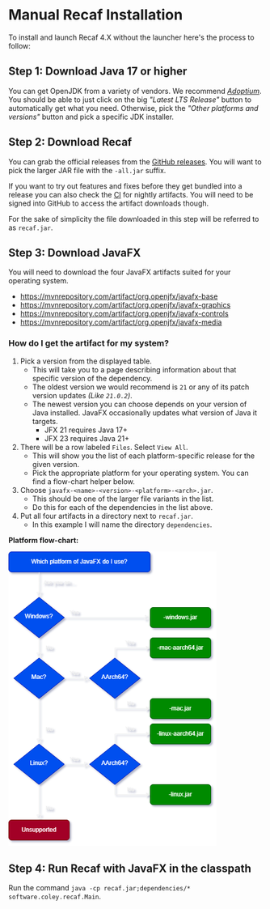 # Manual Recaf Installation

To install and launch Recaf 4.X without the launcher here's the process to follow:

## Step 1: Download Java 17 or higher

You can get OpenJDK from a variety of vendors. We recommend [_Adoptium_](https://adoptium.net/). You should be able to just click on the big _"Latest LTS Release"_ button to automatically get what you need. Otherwise, pick the _"Other platforms and versions"_ button and pick a specific JDK installer.

## Step 2: Download Recaf

You can grab the official releases from the [GitHub releases](https://github.com/Col-E/Recaf/releases). You will want to pick the larger JAR file with the `-all.jar` suffix.

If you want to try out features and fixes before they get bundled into a release you can also check the [CI](https://github.com/Col-E/Recaf/actions/workflows/build.yml) for nightly artifacts. You will need to be signed into GitHub to access the artifact downloads though.

For the sake of simplicity the file downloaded in this step will be referred to as `recaf.jar`.

## Step 3: Download JavaFX

You will need to download the four JavaFX artifacts suited for your operating system.

- https://mvnrepository.com/artifact/org.openjfx/javafx-base
- https://mvnrepository.com/artifact/org.openjfx/javafx-graphics
- https://mvnrepository.com/artifact/org.openjfx/javafx-controls
- https://mvnrepository.com/artifact/org.openjfx/javafx-media

### How do I get the artifact for my system?

1. Pick a version from the displayed table.
   - This will take you to a page describing information about that specific version of the dependency. 
   - The oldest version we would recommend is `21` or any of its patch version updates _(Like `21.0.2`)_.
   - The newest version you can choose depends on your version of Java installed. JavaFX occasionally updates what version of Java it targets.
     - JFX 21 requires Java 17+
     - JFX 23 requires Java 21+
2. There will be a row labeled `Files`. Select `View All`. 
   - This will show you the list of each platform-specific release for the given version. 
   - Pick the appropriate platform for your operating system. You can find a flow-chart helper below.
3. Choose `javafx-<name>-<version>-<platform>-<arch>.jar`.
   - This should be one of the larger file variants in the list. 
   - Do this for each of the dependencies in the list above.
4. Put all four artifacts in a directory next to `recaf.jar`.
   - In this example I will name the directory `dependencies`.

**Platform flow-chart:**

![flow chart](media/jfx-platform.png)

## Step 4: Run Recaf with JavaFX in the classpath

Run the command `java -cp recaf.jar;dependencies/* software.coley.recaf.Main`.